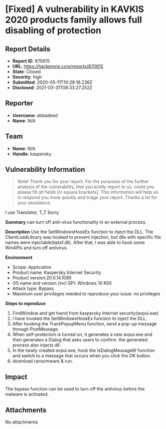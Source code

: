 # [Fixed] A vulnerability in KAVKIS 2020 products family allows full disabling of protection

## Report Details
- **Report ID**: 870615
- **URL**: https://hackerone.com/reports/870615
- **State**: Closed
- **Severity**: high
- **Submitted**: 2020-05-11T10:28:16.236Z
- **Disclosed**: 2021-03-31T08:33:27.252Z

## Reporter
- **Username**: abbadeed
- **Name**: N/A

## Team
- **Name**: N/A
- **Handle**: kaspersky

## Vulnerability Information
> Note! Thank you for your report. For the purposes of the further analysis of the vulnerability, that you kindly report to us, could you please fill *all* fields [in square brackets]. This information will help us to respond you more quickly and triage your report. Thanks a lot for your assistance.

I use Translator, T_T Sorry

**Summary**
can turn off anti-virus functionality in an external process.

**Description**
Use the SetWindowsHookEx function to inject the DLL. The ClientLoadLibrary was hooked to prevent injection, but dlls with specific file names were injectable(tiptsf.dll). After that, I was able to hook some WinAPIs and turn off antivirus.

**Environment**
- Scope: Application
- Product name: Kaspersky Internet Security
- Product version:20.0.14.1085
- OS name and version (incl SP): Windows 10 RS5
- Attack type: Bypass
- Maximum user privileges needed to reproduce your issue: no privileges

**Steps to reproduce**
1. FindWindow and get hwnd from kaspersky internet security(avpui.exe)
2. I have invoked the SetWindowsHookEx function to inject the DLL.
3. After hooking the TrackPopupMenu function, send a pop-up message through PostMessage.
4. When self-protection is turned on, it generates a new avpui.exe and then generates a Dialog that asks users to confirm. the generated process also injects dll.
5. In the newly created avpui.exe, hook the IsDialogMessageW function and switch to a message that occurs when you click the OK button.
6. download ransomware & run.

## Impact

The bypass function can be used to turn off the antivirus before the malware is activated.

## Attachments
No attachments

